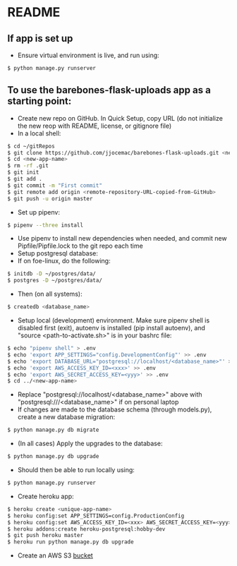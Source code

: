 # README

## If app is set up
- Ensure virtual environment is live, and run using:
```sh
$ python manage.py runserver
```

## To use the barebones-flask-uploads app as a starting point:
- Create new repo on GitHub. In Quick Setup, copy URL (do not initialize the new reop with README, license, or gitignore file)
- In a local shell:
```sh
$ cd ~/gitRepos
$ git clone https://github.com/jjocemac/barebones-flask-uploads.git <new-app-name>
$ cd <new-app-name>
$ rm -rf .git
$ git init
$ git add .
$ git commit -m "First commit"
$ git remote add origin <remote-repository-URL-copied-from-GitHub>
$ git push -u origin master
```
- Set up pipenv:
```sh
$ pipenv --three install
```
- Use pipenv to install new dependencies when needed, and commit new Pipfile/Pipfile.lock to the git repo each time
- Setup postgresql database:
- If on foe-linux, do the following:
```sh
$ initdb -D ~/postgres/data/
$ postgres -D ~/postgres/data/
```
- Then (on all systems):
```sh
$ createdb <database_name>
```
- Setup local (development) environment. Make sure pipenv shell is disabled first (exit), autoenv is installed (pip install autoenv), and "source <path-to-activate.sh>" is in your bashrc file:
```sh
$ echo "pipenv shell" > .env
$ echo 'export APP_SETTINGS="config.DevelopmentConfig"' >> .env
$ echo 'export DATABASE_URL="postgresql://localhost/<database_name>"' >> .env
$ echo 'export AWS_ACCESS_KEY_ID=<xxx>' >> .env
$ echo 'export AWS_SECRET_ACCESS_KEY=<yyy>' >> .env
$ cd ../<new-app-name>
```
- Replace "postgresql://localhost/<database_name>" above with "postgresql:///<database_name>" if on personal laptop
- If changes are made to the database schema (through models.py), create a new database migration:
```sh
$ python manage.py db migrate
```
- (In all cases) Apply the upgrades to the database:
```sh
$ python manage.py db upgrade
```
- Should then be able to run locally using:
```sh
$ python manage.py runserver
```
- Create heroku app:
```sh
$ heroku create <unique-app-name>
$ heroku config:set APP_SETTINGS=config.ProductionConfig
$ heroku config:set AWS_ACCESS_KEY_ID=<xxx> AWS_SECRET_ACCESS_KEY=<yyy>
$ heroku addons:create heroku-postgresql:hobby-dev
$ git push heroku master
$ heroku run python manage.py db upgrade
```
- Create an AWS S3 [bucket](https://devcenter.heroku.com/articles/s3)
